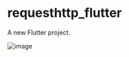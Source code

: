 # requesthttp_flutter

A new Flutter project.

![image](https://user-images.githubusercontent.com/95728907/205573688-2660e15a-1132-4c1c-aa87-ec6149aee0db.png)
